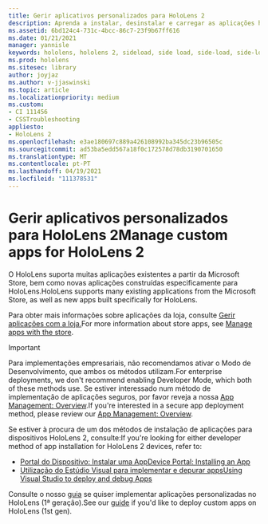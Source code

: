 ```yaml
---
title: Gerir aplicativos personalizados para HoloLens 2
description: Aprenda a instalar, desinstalar e carregar as aplicações holográficas personalizadas em dispositivos HoloLens 2 utilizando o Portal do Dispositivo e o Estúdio Visual.
ms.assetid: 6bd124c4-731c-4bcc-86c7-23f9b67ff616
ms.date: 01/21/2021
manager: yannisle
keywords: hololens, hololens 2, sideload, side load, side-load, side-load, store, uwp, app, install
ms.prod: hololens
ms.sitesec: library
author: joyjaz
ms.author: v-jjaswinski
ms.topic: article
ms.localizationpriority: medium
ms.custom:
- CI 111456
- CSSTroubleshooting
appliesto:
- HoloLens 2
ms.openlocfilehash: e3ae180697c889a426108992ba345dc23b96505c
ms.sourcegitcommit: ad53ba5edd567a18f0c172578d78db3190701650
ms.translationtype: MT
ms.contentlocale: pt-PT
ms.lasthandoff: 04/19/2021
ms.locfileid: "111378531"
---
```

# <a name="manage-custom-apps-for-hololens-2"></a><span data-ttu-id="92ee7-104">Gerir aplicativos personalizados para HoloLens 2</span><span class="sxs-lookup"><span data-stu-id="92ee7-104">Manage custom apps for HoloLens 2</span></span>

<span data-ttu-id="92ee7-105">O HoloLens suporta muitas aplicações existentes a partir da Microsoft Store, bem como novas aplicações construídas especificamente para HoloLens.</span><span class="sxs-lookup"><span data-stu-id="92ee7-105">HoloLens supports many existing applications from the Microsoft Store, as well as new apps built specifically for HoloLens.</span></span> 

<span data-ttu-id="92ee7-106">Para obter mais informações sobre aplicações da loja, consulte [Gerir aplicações com a loja.](holographic-store-apps.md)</span><span class="sxs-lookup"><span data-stu-id="92ee7-106">For more information about store apps, see [Manage apps with the store](holographic-store-apps.md).</span></span>

> [!IMPORTANT]
> <span data-ttu-id="92ee7-107">Para implementações empresariais, não recomendamos ativar o Modo de Desenvolvimento, que ambos os métodos utilizam.</span><span class="sxs-lookup"><span data-stu-id="92ee7-107">For enterprise deployments, we don't recommend enabling Developer Mode, which both of these methods use.</span></span> <span data-ttu-id="92ee7-108">Se estiver interessado num método de implementação de aplicações seguros, por favor reveja a nossa [App Management: Overview](app-deploy-overview.md).</span><span class="sxs-lookup"><span data-stu-id="92ee7-108">If you're interested in a secure app deployment method, please review our [App Management: Overview](app-deploy-overview.md).</span></span>

<span data-ttu-id="92ee7-109">Se estiver à procura de um dos métodos de instalação de aplicações para dispositivos HoloLens 2, consulte:</span><span class="sxs-lookup"><span data-stu-id="92ee7-109">If you're looking for either developer method of app installation for HoloLens 2 devices, refer to:</span></span>
- [<span data-ttu-id="92ee7-110">Portal do Dispositivo: Instalar uma App</span><span class="sxs-lookup"><span data-stu-id="92ee7-110">Device Portal: Installing an App</span></span>](https://docs.microsoft.com/windows/mixed-reality/develop/platform-capabilities-and-apis/using-the-windows-device-portal#installing-an-app)
- [<span data-ttu-id="92ee7-111">Utilização do Estúdio Visual para implementar e depurar apps</span><span class="sxs-lookup"><span data-stu-id="92ee7-111">Using Visual Studio to deploy and debug Apps</span></span>](https://docs.microsoft.com/windows/mixed-reality/develop/platform-capabilities-and-apis/using-visual-studio)

<span data-ttu-id="92ee7-112">Consulte o nosso [guia](holographic-custom-apps.md) se quiser implementar aplicações personalizadas no HoloLens (1ª geração).</span><span class="sxs-lookup"><span data-stu-id="92ee7-112">See our [guide](holographic-custom-apps.md) if you'd like to deploy custom apps on HoloLens (1st gen).</span></span>